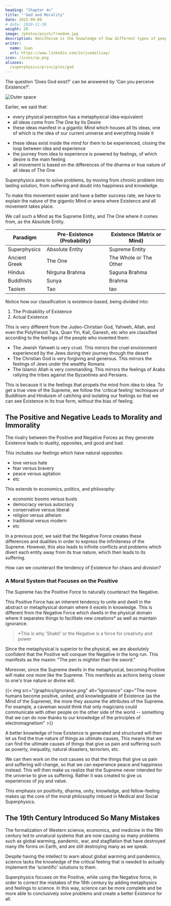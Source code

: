 ```yaml
---
heading: "Chapter 4c"
title: "'God and Morality"
date: 2015-09-09
# date: 2020-11-30
weight: 20
image: /photos/psych/freedom.jpg
description: Omnitheism is the knowledge of how different types of people view the Creator of Existence. Its goal is to bring harmony to the different religions"
writer:
  name: Juan
  url: https://www.linkedin.com/in/jundalisay/
icon: /icons/sp.png
aliases:
  /superphysics/principles/god
---
```



The question 'Does God exist?' can be answered by 'Can you perceive Existence?'. 

![Outer space](https://sorasystem.sirv.com/photos/space.jpg)

Earlier, we said that:
- every physical perception has a metaphysical idea-equivalent
- all ideas come from The One by Its Desire
- these ideas manifest in a gigantic Mind which houses all Its ideas, one of which is the idea of our current universe and everything inside it
<!-- produces an opposite idea: beauty has ugliness, health has disease -->
- these ideas exist inside the mind for them to be experienced, closing the loop between idea and experience
- the journey from idea to experience is powered by feelings, of which desire is the main feeling  
- all movement is based on the differences of the dharma or true nature of all ideas of The One

Superphysics aims to solve problems, by moving from chronic problem into lasting solution, from suffering and doubt into happiness and knowledge. 

To make this movement easier and have a better success rate, we have to explain the nature of the gigantic Mind or arena where Existence and all movement takes place. 

We call such a Mind as the Supreme Entity, and The One where it comes from, as the Absolute Entity. 

    
Paradigm | Pre-Existence (Probability) | Existence (Matrix or Mind)
--- | --- | ---
Superphysics | Absolute Entity | Supreme Entity
Ancient Greek | The One | The Whole or The Other
Hindus | Nirguna Brahma | Saguna Brahma
Buddhists | Sunya | Brahma 
Taoism | Tao | tao 


<!-- - all our minds are inside a larger mind which we call the Matrix and is roughly equivalent to the Brahma by the Hindus, the Tao by the Taoists, Sunya by the Buddhists, and the Whole by Parmenides -->

Notice how our classification is existence-based, being divided into:

1. The Probability of Existence
2. Actual Existence 

<!--  and  the Matrix, Brahma, Tao, and the Whole are impersonal.  -->

This is very different from the Judeo-Christian God, Yahweh, Allah, and even the Polythesist Tara, Quan Yin, Kali, Ganesh, etc who are classified according to the feelings of the people who invented them:

- The Jewish Yahweh is very cruel. This mirrors the cruel environment experienced by the Jews during their journey through the desert
- The Christian God is very forgiving and generous. This mirrors the feelings of Jews under the wealthy Romans 
- The Islamic Allah is very commanding. This mirrors the feelings of Arabs rallying the tribes against the Byzantines and Persians.

This is because it is the feelings that propels the mind from idea to idea. To get a true view of the Supreme, we follow the 'critical feeling' techniques of Buddhism and Hinduism of catching and isolating our feelings so that we can see Existence in Its true form, without the bias of feeling.  


## The Positive and Negative Leads to Morality and Immorality 

The rivalry between the Positive and Negative Forces as they generate Existence leads to duality, opposites, and good and bad. 

This includes our feelings which have natural opposites:
- love versus hate
- fear versus bravery
- peace versus agitation
- etc

This extends to economics, politics, and philosophy:
- economic booms versus busts
- democracy versus autocracy
- conservative versus liberal
- religion versus atheism
- traditional versus modern
- etc 

In a previous post, we said that the Negative Force creates these differences and dualities in order to express the infiniteness of the Supreme. However, this also leads to infinite conflicts and problems which divert each entity away from its true nature, which then leads to its suffering. 

How can we counteract the tendency of Existence for chaos and division? 


### A Moral System that Focuses on the Positive

The Supreme has the Positive Force to naturally counteract the Negative. 

This Positive Force has an inherent tendency to unite and dwell in the abstract or metaphysical domain where it excels in knowledge. This is different from the Negative Force which dwells in the physical domain where it separates things to facilitate new creations* as well as maintain ignorance. 


> *This is why 'Shakti' or the Negative is a force for creativity and power


Since the metaphysical is superior to the physical, we are absolutely confident that the Positive will conquer the Negative in the long run. This manifests as the maxim: "The pen is mightier than the sword."

Moreover, since the Supreme dwells in the metaphysical, becoming Positive will make one more like the Supreme. This manifests as actions being closer to one's true nature or divine will. 

{{< img src="/graphics/ignorance.png" alt="Ignorance" cap="The more humans become positive, united, and knowledgeable of Existence (as the Mind of the Supreme), the more they assume the attributes of the Supreme. For example, a caveman would think that only magicians could communicate with other people on the other side of the world -- something that we can do now thanks to our knowledge of the principles of electromagnetism" >}}


A better knowledge of how Existence is generated and structured will then let us find the true nature of things as ultimate causes, This means that we can find the ultimate causes of things that give us pain and suffering such as poverty, inequality, natural disasters, terrorism, etc. 

We can then work on the root causes so that the things that give us pain and suffering will change, so that we can experience peace and happiness instead. This will then make us realize that the Supreme never intended for the universe to give us suffering. Rather it was created to give us experiences of joy and value. 


This emphasis on positivity, dharma, unity, knowledge, and fellow-feeling makes up the core of the moral philosophy imbued in Medical and Social Superphysics. 


<!-- into something that we enjoy and is worth existing in. This is similar to how we go to a theater to experience enjoyment, and not to feel more disturbed or depressed.
 -->

<!-- ## God Created Existence for Happiness, Not Suffering -->

## The 19th Century Introduced So Many Mistakes

The formalization of Western science, economics, and medicine in the 19th century led to unnatural systems that are now causing so many problems such as global warming, pandemic, war, and stagflation that have destroyed many life forms on Earth, and are still destroying many as we speak.

Despite having the intellect to warn about global warming and pandemics, science lacks the knowledge of the critical feeling that is needed to actually implement the 'scientific' solutions to them.  

Superphysics focuses on the Positive, while using the Negative force, in order to correct the mistakes of the 19th century by adding metaphysics and feelings to science. In this way, science can be more complete and be more able to conclusively solve problems and create a better Existence for all.


<!-- 
The key thing that separates a reality of suffering and a reality of joy, is then knowing how feelings lead to mentality and how mentality creates reality. To understand this latter part, we need to define consciousness. This would help us break out of the limitations created by science which is based primarily on the five senses, ignoring the sixth sense of feelings and intuition.
 -->



<!-- One just has to look at the night sky to imagine the chaos that exists, as moon getting hit by countless meteorites, and the sun burning planets  -->




<!-- From realizing Its true form as The One, we can then work downwards into The Supreme Entity and explain how Existence is generated.  

Our best analogy for Existence is the internet which creates an online reality.  -->


<!-- 
all possess human-like qualities as to be angry, benevolent, merciful, etc. 

So where does our idea of a personal God, Yahweh, Tara, or Ganesh come from?
 -->

<!-- ## An Effect of the Positive Force

The human mind naturally creates the idea of God to have an extremely positive counterweight to extremely negative perceptions* such as pain, suffering, typhoons, earthquakes,  death, poverty, evil, etc. 

> *We say "Oh my God!" more during bad and suprising experiences than in regular and ordinary ones. We rarely say "Oh my God, I'm eating breakfast" or "Oh my God, I'm breathing and reading a blog post"


The proof is that all human societies see God as a positive entity Who loves the good and punishes the bad, and never the other way around. 
- Polytheism is having many god-ideas to counterbalance many isolated negative perceptions
- Monotheism is having a single God-idea for all negative perceptions
- Atheism is in treating all perceptions as they are -- as Existence, neither positive nor negative
- Agnosticism is in not bothering to think about the specifics at all

In our internet analogy:
- Positivity is information, Negativity is lack of information
- Atheism is the 'internet'
- Monotheism is 'AWS, Google Cloud, Azure'
- Polytheism is 'local webservers and VPN'
- Agnosticism is using the internet without caring how it works

In our novel analogy, where the novel stands for Existence:
- Positivity is a story, Negativity is not having a story
- Atheism is a novel having an unknown author
- Polytheism is having many authors
- Monotheism is having one author
- Agnosticism is enjoying the novel without caring who the author is


## Omnitheism to Unify All the Feelings

Here we introduce the concept of **omnitheism** which is the knowledge of how different types of people view the Creator of Existence. Its goal is to bring harmony to the different religions, each of which pushes their own idea of the Creator to the detriment of others. They ignore the fact that different societies have different negative experiences which lead to them requiring a different of God-idea.

For example:
- The Jews were surrounded by strong enemies such as the Assyrians, Babylonians, and Egyptians. And so they felt* the need to create a Yahweh that was strong
- The Romans were imperial so they felt the need to invent their God to be superior to all other gods
- The Arabs were tribal and unruly, often causing raids and disorders. And so the Prophet Mohammad felt the need to craft Allah to make them submit to a single God
- The Hindus were multicultural and so they felt the need to invent different gods for their different cultures
- The Buddha saw the problems with Hinduism and so he created Buddhism as to have no personal God, and instead rely on the impersonal Sunya or Zen -->
 
<!-- Thus, for monotheism and polytheism, the idea of God is the positive counterweight to negative things in Existence, while for Atheism and Omnitheism, God is that Existence itself. 

The definition of the former focuses on the negative aspect of Existence, such as Apocalypse, the Devil, and the End of Days, while the latter does not. Since mentality creates reality, we go with the latter definition. In this way, we build a system that is naturally free from conflict and negativity, very different from the other systems that have naturally-perpetual conflict .
 -->

<!-- > *We emphasize 'felt the need' in order to be consistent with [our moral solution](/superphysics/principles/idea) of getting all the feelings of diifferent human societies so that we can find the lowest-common-denominator-feeling. 


If all the inventions of God, Yahweh, Allah, etc are all caused by our positive feelings in their effort to counteract negative feelings, then finding a common positive feeling can lead to a framework to unify all those Supreme Deities for the sake of peace and unity instead of division and conflict. 

Omnitheism proposes to do this by having only two things:

1. Existence - this is the impersonal Whole
2. A Supreme Entity - this is the personal Deity

Existence has infinite (or arbitrary) attributes, whereas the Supreme Entity only has two attributes:

1. It is Supreme
2. It is an Entity

Thus, the impersonal Matrix, Sunya, Brahma, Tao represents Existence, while the personal God, Allah, Yahweh, Kali, Ganesh, represent the personal solutions to the negativity in Existence. 

The more negativity the mind experiences, the more deities it needs to create as a counterweight. But since negativity arises from ignorance, then the more knowledge humans get, the less the need for having so many deities with so many attributes. 

For example, in the ancient past, humans didn't know the principles behind volcanic eruptions and so they assigned it to a volcano-god. After geology was known, then the volcano-god no longer needs to exist. 

We can extend this pattern and say that as humans learn and master the principles of Existence, then the less their need for numerous deities or for a Supreme Deity to have so many attributes. Instead, those attributes transfer over onto those existential principles. This is why our Supreme Entity concept only has two attributes, and Existence has infinite ones.

 -->
 